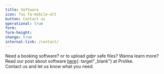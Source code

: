 ```yaml
---
title: Software
icon: fas fa-mobile-alt
button: Contact us
operational: true
form:
form-height:
change: true
internal-link: /contact/
---
```


Need a booking software? or to upload _gdpr_ safe files?
Wanna learn more? Read our post about software [here](https://www.prolike.io/anything/software/){: target"_blank"} at Prolike. <br>
Contact us and let us know what you need.